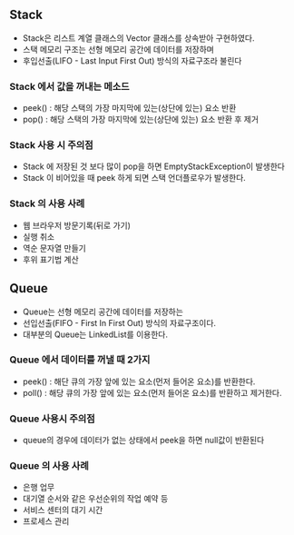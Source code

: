 ## Stack

- Stack은 리스트 계열 클래스의 Vector 클래스를 상속받아 구현하였다.
- 스택 메모리 구조는 선형 메모리 공간에 데이터를 저장하며
- 후입선출(LIFO - Last Input First Out) 방식의 자료구조라 불린다

### Stack 에서 값을 꺼내는 메소드
- peek() : 해당 스택의 가장 마지막에 있는(상단에 있는) 요소 반환
- pop() : 해당 스택의 가장 마지막에 있는(상단에 있는) 요소 반환 후 제거

### Stack 사용 시 주의점
- Stack 에 저장된 것 보다 많이 pop을 하면 EmptyStackException이 발생한다
- Stack 이 비어있을 때 peek 하게 되면 스택 언더플로우가 발생한다. 

### Stack 의 사용 사례
- 웹 브라우저 방문기록(뒤로 가기)
- 실행 취소
- 역순 문자열 만들기
- 후위 표기법 계산

## Queue

- Queue는 선형 메모리 공간에 데이터를 저장하는
- 선입선출(FIFO - First In First Out) 방식의 자료구조이다.
- 대부분의 Queue는 LinkedList를 이용한다.

### Queue 에서 데이터를 꺼낼 때 2가지
 - peek() : 해단 큐의 가장 앞에 있는 요소(먼저 들어온 요소)를 반환한다.
 - poll() : 해당 큐의 가장 앞에 있는 요소(먼저 들어온 요소)를 반환하고 제거한다.

### Queue 사용시 주의점
- queue의 경우에 데이터가 없는 상태에서 peek을 하면 null값이 반환된다

### Queue 의 사용 사례
- 은행 업무
- 대기열 순서와 같은 우선순위의 작업 예약 등
- 서비스 센터의 대기 시간
- 프로세스 관리